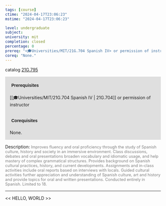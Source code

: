 ```yaml
---
tags: [course]
ctime: "2024-04-17T23:06:23"
mstime: "2024-04-17T23:06:23"

level: undergraduate
subject: 
university: mit
completion: closed
percentage: 0
prereq: "<🎓Universities/MIT/21G.704 Spanish IV> or permission of instructor"
coreq: "None."
---
```


catalog [21G.795](http://student.mit.edu/catalog/m21Gs.html#21G.795)

<span style="display: block; padding: 15px; background-color: rgb(100, 100, 100, 0.2);"><font id="m_prereq2265_0" style="display: block; font-family: Arial, sans-serif; font-weight: bold; padding: 5px">Prerequisites</font><br><span id="prereq2265_0">[[🎓Universities/MIT/21G.704 Spanish IV | 21G.704]] or permission of instructor</span></span>
<span style="display: block; padding: 15px; background-color: rgb(100, 100, 100, 0.2);"><font id="m_coreq2265_0" style="display: block; font-family: Arial, sans-serif; font-weight: bold; padding: 5px">Corequisites</font><br><span id="coreq2265_0">None.</span></span>

<font style="">Description:</font>
<font style="color: grey; font-size: 0.8rem;">Improves fluency and oral proficiency through the study of Spanish culture, history and society in an immersive environment. Class discussions, debates and oral presentations broaden vocabulary and idiomatic usage, and help mastery of complex grammatical structures. Provides background on Spanish cultural practices, history, and current developments. Assignments and in-class activities include oral reports based on interviews with locals. Guided cultural activities further appreciation and understanding of Spanish culture, art and history and provide topics for oral and written presentations. Conducted entirely in Spanish. Limited to 18.</font>



---

<< HELLO, WORLD >>
